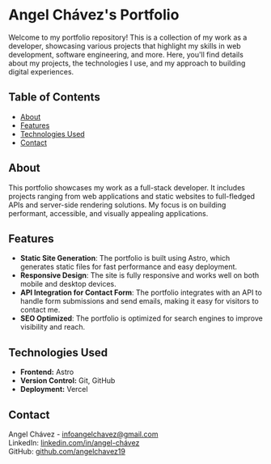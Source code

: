 # Angel Chávez's Portfolio

Welcome to my portfolio repository! This is a collection of my work as a developer, showcasing various projects that highlight my skills in web development, software engineering, and more. Here, you'll find details about my projects, the technologies I use, and my approach to building digital experiences.

## Table of Contents

- [About](#about)
- [Features](#features)
- [Technologies Used](#technologies-used)
- [Contact](#contact)

## About

This portfolio showcases my work as a full-stack developer. It includes projects ranging from web applications and static websites to full-fledged APIs and server-side rendering solutions. My focus is on building performant, accessible, and visually appealing applications.

## Features

- **Static Site Generation**: The portfolio is built using Astro, which generates static files for fast performance and easy deployment.
- **Responsive Design**: The site is fully responsive and works well on both mobile and desktop devices.
- **API Integration for Contact Form**: The portfolio integrates with an API to handle form submissions and send emails, making it easy for visitors to contact me.
- **SEO Optimized**: The portfolio is optimized for search engines to improve visibility and reach.

## Technologies Used

- **Frontend:** Astro
- **Version Control:** Git, GitHub
- **Deployment:** Vercel

## Contact

Angel Chávez - [infoangelchavez@gmail.com](mailto:infoangelchavez@gmail.com)  
LinkedIn: [linkedin.com/in/angel-chávez](https://www.linkedin.com/in/angel-ch%C3%A1vez/)  
GitHub: [github.com/angelchavez19](https://github.com/angelchavez19)
